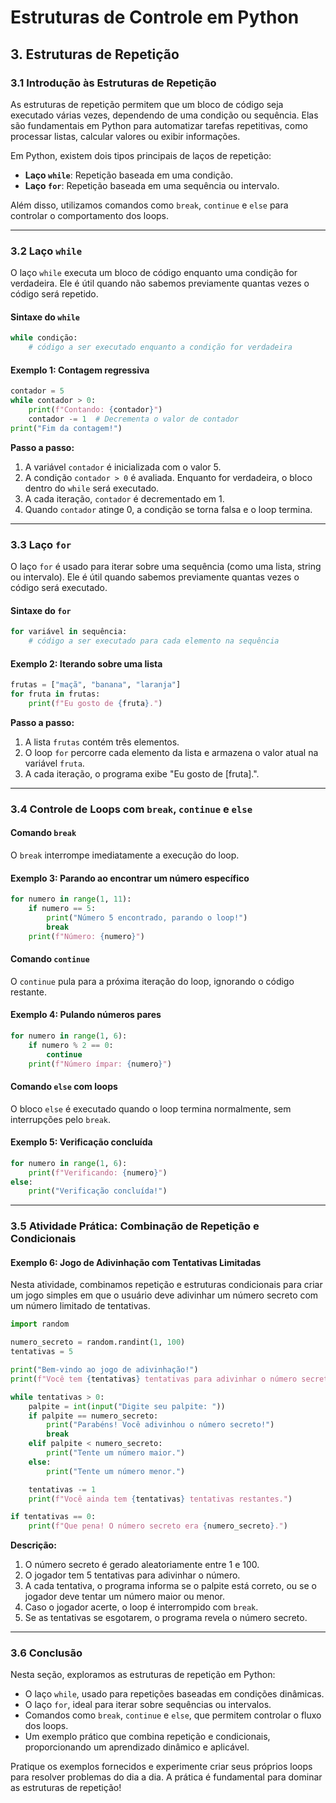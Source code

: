 # **Estruturas de Controle em Python**

## **3. Estruturas de Repetição**

### **3.1 Introdução às Estruturas de Repetição**

As estruturas de repetição permitem que um bloco de código seja executado várias vezes, dependendo de uma condição ou sequência. Elas são fundamentais em Python para automatizar tarefas repetitivas, como processar listas, calcular valores ou exibir informações.

Em Python, existem dois tipos principais de laços de repetição:

- **Laço `while`**: Repetição baseada em uma condição.
- **Laço `for`**: Repetição baseada em uma sequência ou intervalo.

Além disso, utilizamos comandos como `break`, `continue` e `else` para controlar o comportamento dos loops.

---

### **3.2 Laço `while`**

O laço `while` executa um bloco de código enquanto uma condição for verdadeira. Ele é útil quando não sabemos previamente quantas vezes o código será repetido.

#### **Sintaxe do `while`**

```python
while condição:
    # código a ser executado enquanto a condição for verdadeira
```

#### **Exemplo 1: Contagem regressiva**

```python
contador = 5
while contador > 0:
    print(f"Contando: {contador}")
    contador -= 1  # Decrementa o valor de contador
print("Fim da contagem!")
```

**Passo a passo:**

1. A variável `contador` é inicializada com o valor 5.
2. A condição `contador > 0` é avaliada. Enquanto for verdadeira, o bloco dentro do `while` será executado.
3. A cada iteração, `contador` é decrementado em 1.
4. Quando `contador` atinge 0, a condição se torna falsa e o loop termina.

---

### **3.3 Laço `for`**

O laço `for` é usado para iterar sobre uma sequência (como uma lista, string ou intervalo). Ele é útil quando sabemos previamente quantas vezes o código será executado.

#### **Sintaxe do `for`**

```python
for variável in sequência:
    # código a ser executado para cada elemento na sequência
```

#### **Exemplo 2: Iterando sobre uma lista**

```python
frutas = ["maçã", "banana", "laranja"]
for fruta in frutas:
    print(f"Eu gosto de {fruta}.")
```

**Passo a passo:**

1. A lista `frutas` contém três elementos.
2. O loop `for` percorre cada elemento da lista e armazena o valor atual na variável `fruta`.
3. A cada iteração, o programa exibe "Eu gosto de [fruta].".

---

### **3.4 Controle de Loops com `break`, `continue` e `else`**

#### **Comando `break`**

O `break` interrompe imediatamente a execução do loop.

#### **Exemplo 3: Parando ao encontrar um número específico**

```python
for numero in range(1, 11):
    if numero == 5:
        print("Número 5 encontrado, parando o loop!")
        break
    print(f"Número: {numero}")
```

#### **Comando `continue`**

O `continue` pula para a próxima iteração do loop, ignorando o código restante.

#### **Exemplo 4: Pulando números pares**

```python
for numero in range(1, 6):
    if numero % 2 == 0:
        continue
    print(f"Número ímpar: {numero}")
```

#### **Comando `else` com loops**

O bloco `else` é executado quando o loop termina normalmente, sem interrupções pelo `break`.

#### **Exemplo 5: Verificação concluída**

```python
for numero in range(1, 6):
    print(f"Verificando: {numero}")
else:
    print("Verificação concluída!")
```

---

### **3.5 Atividade Prática: Combinação de Repetição e Condicionais**

#### **Exemplo 6: Jogo de Adivinhação com Tentativas Limitadas**

Nesta atividade, combinamos repetição e estruturas condicionais para criar um jogo simples em que o usuário deve adivinhar um número secreto com um número limitado de tentativas.

```python
import random

numero_secreto = random.randint(1, 100)
tentativas = 5

print("Bem-vindo ao jogo de adivinhação!")
print(f"Você tem {tentativas} tentativas para adivinhar o número secreto entre 1 e 100.")

while tentativas > 0:
    palpite = int(input("Digite seu palpite: "))
    if palpite == numero_secreto:
        print("Parabéns! Você adivinhou o número secreto!")
        break
    elif palpite < numero_secreto:
        print("Tente um número maior.")
    else:
        print("Tente um número menor.")

    tentativas -= 1
    print(f"Você ainda tem {tentativas} tentativas restantes.")

if tentativas == 0:
    print(f"Que pena! O número secreto era {numero_secreto}.")
```

**Descrição:**

1. O número secreto é gerado aleatoriamente entre 1 e 100.
2. O jogador tem 5 tentativas para adivinhar o número.
3. A cada tentativa, o programa informa se o palpite está correto, ou se o jogador deve tentar um número maior ou menor.
4. Caso o jogador acerte, o loop é interrompido com `break`.
5. Se as tentativas se esgotarem, o programa revela o número secreto.

---

### **3.6 Conclusão**

Nesta seção, exploramos as estruturas de repetição em Python:

- O laço `while`, usado para repetições baseadas em condições dinâmicas.
- O laço `for`, ideal para iterar sobre sequências ou intervalos.
- Comandos como `break`, `continue` e `else`, que permitem controlar o fluxo dos loops.
- Um exemplo prático que combina repetição e condicionais, proporcionando um aprendizado dinâmico e aplicável.

Pratique os exemplos fornecidos e experimente criar seus próprios loops para resolver problemas do dia a dia. A prática é fundamental para dominar as estruturas de repetição!